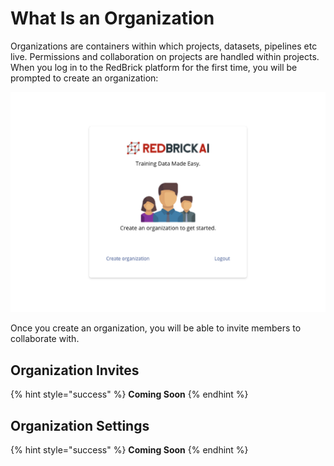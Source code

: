 # What Is an Organization

Organizations are containers within which projects, datasets, pipelines etc live. Permissions and collaboration on projects are handled within projects. When you log in to the RedBrick platform for the first time, you will be prompted to create an organization:

![](../.gitbook/assets/group-3-2x.png)

Once you create an organization, you will be able to invite members to collaborate with. 

## Organization Invites

{% hint style="success" %}
**Coming Soon**
{% endhint %}

## Organization Settings

{% hint style="success" %}
**Coming Soon**
{% endhint %}

